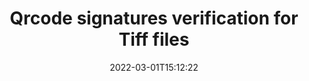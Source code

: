 ---
############################# Static ############################
layout: "auto-gen-signature"
date: 2022-03-01T15:12:22
draft: false
operation: Verify
signaturetype: Qrcode
fileformat: Tiff
productName: .NET
lang: en
productCode: net
otherformats: pdf doc docx docm dot dotm dotx odt ott rtf xls xlsx xlsm xlsb csv ods ots xltx xltm ppt pptx pps ppsx odp otp potx potm pptm ppsm png jpg bmp gif tiff svg webp wmf
breadcrumb: Put Qrcode signature on Tiff for C#

############################# Head ############################
head_title: "Verification of Qrcode signatures for Tiff files in C#"
head_description: "Use only a few lines of .NET code to verify Tiff documents and their Qrcode signatures."

############################# Header ############################
title: "Qrcode signatures verification for Tiff files"
description: "API for .NET provides opportunity to verify Qrcode signatures at Tiff documents. Verification of e-signatures inside your Tiff documents might be performed quickly and easily."
bg_image: "https://cms.admin.containerize.com/templates/aspose/App_Themes/V3/images/bg/header1.png"
bg_overlay: false
button:
    enable: true

############################# SubMenu ############################
submenu:
    enable: true

    left:
        img_alt: "GroupDocs.Signature for .NET"
        image: "https://cms.admin.containerize.com/templates/groupdocs/images/product-logos/90x90-noborder/groupdocs-signature-net.png"
        product: "GroupDocs.Signature"
        platform: ".NET"



############################# About ############################
about:
    enable: true
    title: "Discover GroupDocs.Signature for .NET API features"
    content: |
        [GroupDocs.Signature for .NET](https://products.groupdocs.com/signature/net/) API provides wide range of ways to process numerous documents formats by using electronic signatures. Many types of digital signatures as text, image, barcode, QR-code, stamp, form-field and metadata are supported. Customers can add, remove, edit, validate, or search digital signatures at PDF, Microsoft Word, Excel, PowerPoint and many image documents. Astonishing number of additional features and settings are available.
    

############################# Steps ############################
steps:
    enable: true
    title_left: "How to validate Qrcode signatures in your Tiff document"
    content_left: |
        [GroupDocs.Signature for .NET](https://products.groupdocs.com/signature/net/) includes useful features like verification of Qrcode signatures placed at Tiff documents. Use this opportunity without implementing extra code.
        
        * Firstly, instantiate Signature class providing as a constructor parameter path to a document which is supposed to be verified.
        * Secondly, create a new VerifyOptions object and set up all required properties.
        * Invoke Signature's object Verify method passing VerifyOptions instance.
        * Finally, process verification result.

    title_right: "System Requirements"
    content_right: |
        GroupDocs.Signature for .NET are supported on all major platforms and operating systems. Before executing the code below, please make sure that you have the following prerequisites installed on your system.

        * Operating systems: Microsoft Windows, Linux, MacOS
        * Development environments: Microsoft Visual Studio, Xamarin, MonoDevelop
        * Frameworks: .NET Framework, .NET Standard, .NET Core, Mono
        * Download the latest version of GroupDocs.Signature for .NET from [Nuget](https://www.nuget.org/packages/groupdocs.signature)
         
    code: |
        ```csharp    
                
        // Set up input Tiff file
        string filePath = "input.tiff";

        // Instantiate Signature for input file
        using (GroupDocs.Signature.Signature signature = new GroupDocs.Signature.Signature(filePath))
        {
                //Provide verification options
                QrCodeVerifyOptions options = new QrCodeVerifyOptions()
                {
                    // process only first page
                    PagesSetup = new PagesSetup() { FirstPage = true },
                    AllPages = false,
                    // set up text match type
                    MatchType = TextMatchType.StartsWith,
                    // specify text pattern to search
                    Text = "QrCode text",
                };

                // Verify document signatures
                VerificationResult result = signature.Verify(options);

                //process result
                if (result.IsValid)
                {
                    //..
                }
        }

        ```

############################# Demos ############################
demos:
    enable: true
    title: "Signing with Qrcode signatures Live Demo"
    content: |
       Add various electronic signatures to Tiff file right now by visiting the [GroupDocs.Signature App](https://products.groupdocs.app/signature/family) website.          

############################# More Formats ############################
more_formats:
    enable: true
    title: "Verify other Qrcode signatures using C#"
    content: |
        "Verification of electronic signatures placed in various documents. Check quality of signatures in the popular file formats as stated below."
    format: 
       
       
back_to_top:
    enable: true
---